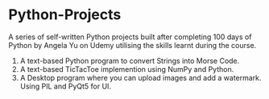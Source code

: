# Python-Projects
A series of self-written Python projects built after completing 100 days of Python by Angela Yu on Udemy utilising the skills learnt during the course.

1. A text-based Python program to convert Strings into Morse Code.
2. A text-based TicTacToe implemention using NumPy and Python.
3. A Desktop program where you can upload images and add a watermark. Using PIL and PyQt5 for UI.
